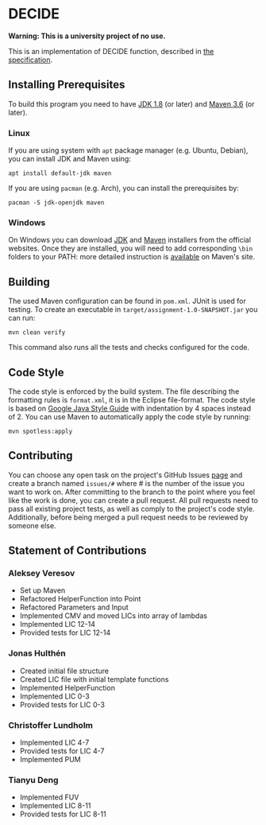 # DECIDE

**Warning: This is a university project of no use.**

This is an implementation of DECIDE function, described in [the specification](https://canvas.kth.se/courses/37918/files/6157550/download).


## Installing Prerequisites

To build this program you need to have [JDK 1.8](https://www.oracle.com/java/technologies/javase/javase-jdk8-downloads.html) (or later) and [Maven 3.6](https://maven.apache.org/download.cgi) (or later).

### Linux

If you are using system with `apt` package manager (e.g. Ubuntu, Debian), you can install JDK and Maven using:

```
apt install default-jdk maven
```

If you are using `pacman` (e.g. Arch), you can install the prerequisites by:

```
pacman -S jdk-openjdk maven
```

### Windows

On Windows you can download [JDK](https://www.oracle.com/java/technologies/downloads/#java8-windows) and [Maven](https://dlcdn.apache.org/maven/maven-3/3.8.7/binaries/apache-maven-3.8.7-bin.zip) installers from the official websites. Once they are installed, you will need to add corresponding `\bin` folders to your PATH: more detailed instruction is [available](https://maven.apache.org/install.html#windows-tips) on Maven's site.


## Building

The used Maven configuration can be found in `pom.xml`. JUnit is used for testing. To create an executable in `target/assignment-1.0-SNAPSHOT.jar` you can run:

```
mvn clean verify
```

This command also runs all the tests and checks configured for the code.


## Code Style

The code style is enforced by the build system. The file describing the formatting rules is `format.xml`, it is in the Eclipse file-format. The code style is based on [Google Java Style Guide](https://google.github.io/styleguide/javaguide.html) with indentation by 4 spaces instead of 2. You can use Maven to automatically apply the code style by running:

```
mvn spotless:apply
```


## Contributing

You can choose any open task on the project's GitHub Issues [page](https://github.com/DD2480-group14/Assignment-1/issues) and create a branch named `issues/#` where # is the number of the issue you want to work on. After committing to the branch to the point where you feel like the work is done, you can create a pull request. All pull requests need to pass all existing project tests, as well as comply to the project's code style. Additionally, before being merged a pull request needs to be reviewed by someone else.


## Statement of Contributions

### Aleksey Veresov

- Set up Maven
- Refactored HelperFunction into Point
- Refactored Parameters and Input
- Implemented CMV and moved LICs into array of lambdas
- Implemented LIC 12-14
- Provided tests for LIC 12-14

### Jonas Hulthén

- Created initial file structure
- Created LIC file with initial template functions
- Implemented HelperFunction
- Implemented LIC 0-3
- Provided tests for LIC 0-3

### Christoffer Lundholm

- Implemented LIC 4-7 
- Provided tests for LIC 4-7
- Implemented PUM

### Tianyu Deng

- Implemented FUV
- Implemented LIC 8-11
- Provided tests for LIC 8-11
